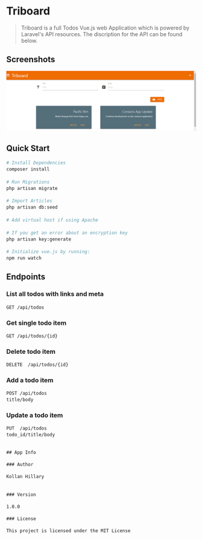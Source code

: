 # Triboard 

> Triboard is a full Todos Vue.js web Application which is powered by Laravel's API resources. The discription for the API can be found below.


<h2 id="screenshots">Screenshots</h2>

![](/screenshots/triboard.PNG)


## Quick Start

``` bash
# Install Dependencies
composer install

# Run Migrations
php artisan migrate

# Import Articles
php artisan db:seed

# Add virtual host if using Apache

# If you get an error about an encryption key
php artisan key:generate

# Initialize vue.js by running:
npm run watch
```

## Endpoints

### List all todos with links and meta
``` bash
GET /api/todos
```
### Get single todo item
``` bash
GET /api/todos/{id}
```

### Delete todo item
``` bash
DELETE  /api/todos/{id}
```

### Add a todo item
``` bash
POST /api/todos
title/body
```

### Update a todo item
``` bash
PUT  /api/todos
todo_id/title/body
```


```

## App Info

### Author

Kollan Hillary


### Version

1.0.0

### License

This project is licensed under the MIT License
